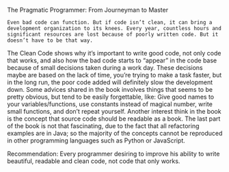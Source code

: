 The Pragmatic Programmer: From Journeyman to Master

`Even bad code can function. But if code isn’t clean, it can bring a development organization to its knees. Every year, countless hours and significant resources are lost because of poorly written code. But it doesn’t have to be that way.`

The Clean Code shows why it’s important to write good code, not only code that works, and also how the bad code starts to “appear” in the code base because of small decisions taken during a work day. These decisions maybe are based on the lack of time, you’re trying to make a task faster, but in the long run, the poor code added will definitely slow the development down.
Some advices shared in the book involves things that seems to be pretty obvious, but tend to be easily forgettable, like: Give good names to your variables/functions, use constants instead of magical number, write small functions, and don’t repeat yourself. Another interest think in the book is the concept that source code should be readable as a book.
The last part of the book is not that fascinating, due to the fact that all refactoring examples are in Java; so the majority of the concepts cannot be reproduced in other programming languages such as Python or JavaScript.

Recommendation: Every programmer desiring to improve his ability to write beautiful, readable and clean code, not code that only works.
